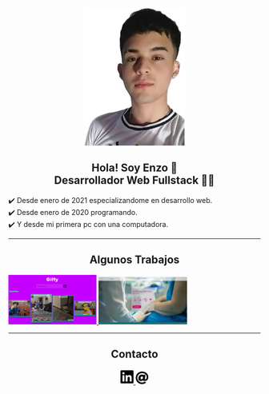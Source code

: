 <div width="300" align="center">
<img width="200" border-radius="50%" src="./images/foto-cv-remera-blanca-una-parte.jpg"/>
<h2>Hola! Soy Enzo 👋  <br> Desarrollador Web Fullstack 👨‍💻</h2>
</div>

✔️  Desde enero de 2021 especializandome en desarrollo web. <br/>
✔️ Desde enero de 2020 programando. <br/>
✔️ Y desde mi primera pc con una computadora.
<hr>
  
  <h2 align="center">Algunos Trabajos </h2>
  <a href="https://giffy-omega-one.vercel.app/" target="_blank">
    <img width="35%" src="./images/giffy.jpeg" />
  </a>
  <a href="https://clinic-beta.vercel.app/" target="_blank">
    <img width="35%" src="./images/clinic.jpeg"/>
  </a> 
<hr>
<h2 align="center">Contacto </h2>

<div align="center">
<a href="https://www.linkedin.com/in/enzo-ramirez-web-developer/"> <img width="26px" src="./images/linkedin-brands.svg"> 
<a href="mailto:enzo.g.rz.18@gmail.com"> <img src="./images/at-solid.svg" width="26px">
<div/>
<!--
**EnzoGRDev/enzogrdev** is a ✨ _special_ ✨ repository because its `README.md` (this file) appears on your GitHub profile.

Here are some ideas to get you started:

- 🔭 I’m currently working on ...
- 🌱 I’m currently learning ...
- 👯 I’m looking to collaborate on ...
- 🤔 I’m looking for help with ...
- 💬 Ask me about ...
- 📫 How to reach me: ...
- 😄 Pronouns: ...
- ⚡ Fun fact: ...
-->
